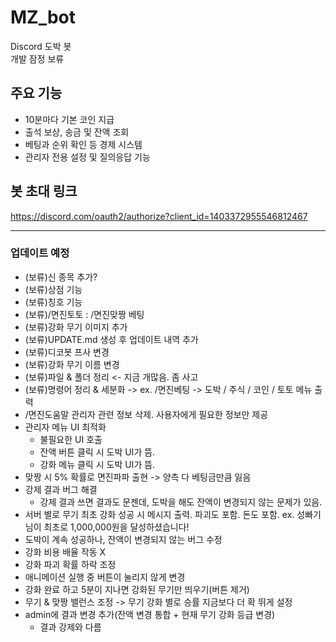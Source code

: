 # MZ_bot

Discord 도박 봇  <br>개발 잠정 보류

## 주요 기능
- 10분마다 기본 코인 지급
- 출석 보상, 송금 및 잔액 조회
- 베팅과 순위 확인 등 경제 시스템
- 관리자 전용 설정 및 질의응답 기능

## 봇 초대 링크
https://discord.com/oauth2/authorize?client_id=1403372955546812467

---

### 업데이트 예정
- (보류)신 종목 추가?
- (보류)상점 기능
- (보류)칭호 기능
- (보류)/면진토토 : /면진맞짱 베팅
- (보류)강화 무기 이미지 추가
- (보류)UPDATE.md 생성 후 업데이트 내역 추가
- (보류)디코봇 프사 변경
- (보류)강화 무기 이름 변경
- (보류)파일 & 폴더 정리 <- 지금 개많음. 좀 사고
- (보류)명령어 정리 & 세분화 -> ex. /면진베팅 -> 도박 / 주식 / 코인 / 토토 메뉴 출력
- /면진도움말 관리자 관련 정보 삭제. 사용자에게 필요한 정보만 제공
- 관리자 메뉴 UI 최적화
  - 불필요한 UI 호출
  - 잔액 버튼 클릭 시 도박 UI가 뜸.
  - 강화 메뉴 클릭 시 도박 UI가 뜸.
- 맞짱 시 5% 확률로 면진파파 출현 -> 양측 다 베팅금만큼 잃음
- 강제 결과 버그 해결
  - 강제 결과 쓰면 결과도 문젠데, 도박을 해도 잔액이 변경되지 않는 문제가 있음.
- 서버 별로 무기 최초 강화 성공 시 메시지 출력. 파괴도 포함. 돈도 포함. ex. 성빠기님이 최초로 1,000,000원을 달성하셨습니다!
- 도박이 계속 성공하나, 잔액이 변경되지 않는 버그 수정
- 강화 비용 배율 작동 X
- 강화 파괴 확률 하락 조정
- 애니메이션 실행 중 버튼이 눌리지 않게 변경
- 강화 완료 하고 5분이 지나면 강화된 무기만 띄우기(버튼 제거)
- 무기 & 맞짱 밸런스 조정 -> 무기 강화 별로 승률 지금보다 더 확 뛰게 설정 
- admin에 결과 변경 추가(잔액 변경 통합 + 현재 무기 강화 등급 변경)
  - 결과 강제와 다름